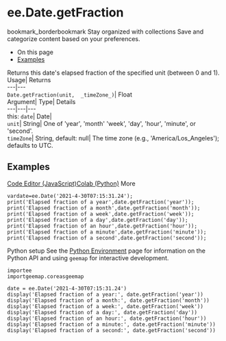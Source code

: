  
#  ee.Date.getFraction 
bookmark_borderbookmark Stay organized with collections  Save and categorize content based on your preferences.
  * On this page
  * [Examples](https://developers.google.com/earth-engine/apidocs/ee-date-getfraction#examples)


Returns this date's elapsed fraction of the specified unit (between 0 and 1). 
Usage| Returns  
---|---  
`Date.getFraction(unit,  _timeZone_)`| Float  
Argument| Type| Details  
---|---|---  
this: `date`| Date|   
`unit`| String| One of 'year', 'month' 'week', 'day', 'hour', 'minute', or 'second'.  
`timeZone`| String, default: null| The time zone (e.g., 'America/Los_Angeles'); defaults to UTC.  
## Examples
[Code Editor (JavaScript)](https://developers.google.com/earth-engine/apidocs/ee-date-getfraction#code-editor-javascript-sample)[Colab (Python)](https://developers.google.com/earth-engine/apidocs/ee-date-getfraction#colab-python-sample) More
```
vardate=ee.Date('2021-4-30T07:15:31.24');
print('Elapsed fraction of a year',date.getFraction('year'));
print('Elapsed fraction of a month',date.getFraction('month'));
print('Elapsed fraction of a week',date.getFraction('week'));
print('Elapsed fraction of a day',date.getFraction('day'));
print('Elapsed fraction of an hour',date.getFraction('hour'));
print('Elapsed fraction of a minute',date.getFraction('minute'));
print('Elapsed fraction of a second',date.getFraction('second'));
```
Python setup
See the [ Python Environment](https://developers.google.com/earth-engine/guides/python_install) page for information on the Python API and using `geemap` for interactive development.
```
importee
importgeemap.coreasgeemap
```
```
date = ee.Date('2021-4-30T07:15:31.24')
display('Elapsed fraction of a year:', date.getFraction('year'))
display('Elapsed fraction of a month:', date.getFraction('month'))
display('Elapsed fraction of a week:', date.getFraction('week'))
display('Elapsed fraction of a day:', date.getFraction('day'))
display('Elapsed fraction of an hour:', date.getFraction('hour'))
display('Elapsed fraction of a minute:', date.getFraction('minute'))
display('Elapsed fraction of a second:', date.getFraction('second'))
```

